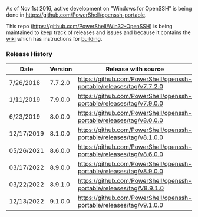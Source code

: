 As of Nov 1st 2016, active development on "Windows for OpenSSH" is being done in https://github.com/PowerShell/openssh-portable.

This repo (https://github.com/PowerShell/Win32-OpenSSH) is being maintained to keep track of releases and issues
and because it contains the [wiki](https://github.com/PowerShell/Win32-OpenSSH/wiki)
which has instructions for [building](https://github.com/PowerShell/Win32-OpenSSH/wiki/Building-OpenSSH-for-Windows-(using-LibreSSL-crypto)).

### Release History

| Date | Version | Release with source |
|---|---|---|
| 7/26/2018 | 7.7.2.0 | https://github.com/PowerShell/openssh-portable/releases/tag/v7.7.2.0 |
| 1/11/2019 | 7.9.0.0 | https://github.com/PowerShell/openssh-portable/releases/tag/v7.9.0.0 |
| 6/23/2019 | 8.0.0.0 | https://github.com/PowerShell/openssh-portable/releases/tag/v8.0.0.0 |
| 12/17/2019 | 8.1.0.0 | https://github.com/PowerShell/openssh-portable/releases/tag/v8.1.0.0 |
| 05/26/2021 | 8.6.0.0 | https://github.com/PowerShell/openssh-portable/releases/tag/v8.6.0.0 |
| 03/17/2022 | 8.9.0.0 | https://github.com/PowerShell/openssh-portable/releases/tag/v8.9.0.0 |
| 03/22/2022 | 8.9.1.0 | https://github.com/PowerShell/openssh-portable/releases/tag/V8.9.1.0 |
| 12/13/2022 | 9.1.0.0 | https://github.com/PowerShell/openssh-portable/releases/tag/v9.1.0.0 |
